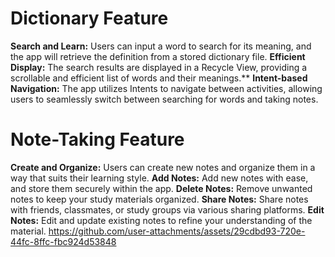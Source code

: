 # Dictionary Feature
**Search and Learn:** Users can input a word to search for its meaning, and the app will retrieve the definition from a stored dictionary file.
**Efficient Display:** The search results are displayed in a Recycle View, providing a scrollable and efficient list of words and their meanings.**
**Intent-based Navigation:** The app utilizes Intents to navigate between activities, allowing users to seamlessly switch between searching for words and taking notes.


# Note-Taking Feature
**Create and Organize:** Users can create new notes and organize them in a way that suits their learning style.
**Add Notes:** Add new notes with ease, and store them securely within the app.
**Delete Notes:** Remove unwanted notes to keep your study materials organized.
**Share Notes:** Share notes with friends, classmates, or study groups via various sharing platforms.
**Edit Notes:** Edit and update existing notes to refine your understanding of the material.
https://github.com/user-attachments/assets/29cdbd93-720e-44fc-8ffc-fbc924d53848
